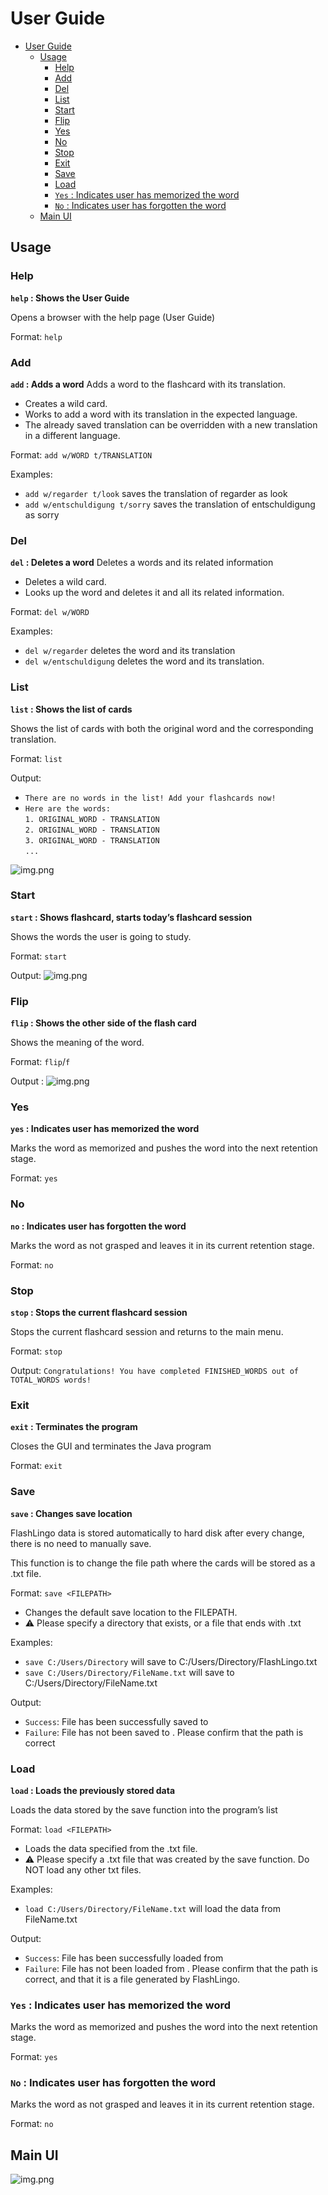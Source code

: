 # User Guide
- [User Guide](#user-guide)
  - [Usage](#usage)
    - [Help](#help)
    - [Add](#add)
    - [Del](#del)
    - [List](#list)
    - [Start](#start)
    - [Flip](#flip)
    - [Yes](#yes)
    - [No](#no)
    - [Stop](#stop)
    - [Exit](#exit)
    - [Save](#save)
    - [Load](#load)
    - [`Yes` :  Indicates user has memorized the word](#yes---indicates-user-has-memorized-the-word)
    - [`No` :  Indicates user has forgotten the word](#no---indicates-user-has-forgotten-the-word)
  - [Main UI](#main-ui)

## Usage

### Help
**`help` :  Shows the User Guide**

Opens a browser with the help page (User Guide)

Format: `help`

### Add
**`add` : Adds a word**
Adds a word to the flashcard with its translation.
* Creates a wild card.
* Works to add a word with its translation in the expected language.
* The already saved translation can be overridden with a new translation in a different language.

Format: `add w/WORD t/TRANSLATION`

Examples:
* `add w/regarder t/look` saves the translation of regarder as look
* `add w/entschuldigung t/sorry` saves the translation of entschuldigung as sorry


### Del
**`del` : Deletes a word**
Deletes a words and its related information
* Deletes a wild card.
* Looks up the word and deletes it and all its related information.

Format: `del w/WORD`

Examples:
* `del w/regarder` deletes the word and its translation
* `del w/entschuldigung` deletes the word and its translation.


### List
**`list` :  Shows the list of cards**

Shows the list of cards with both the original word and the corresponding translation.

Format: `list`

Output:
* `There are no words in the list! Add your flashcards now!`
* `Here are the words:`  
  `1. ORIGINAL_WORD - TRANSLATION`  
  `2. ORIGINAL_WORD - TRANSLATION`  
  `3. ORIGINAL_WORD - TRANSLATION`  
  `...`

![img.png](ListUi.png)

### Start
**`start` : Shows flashcard, starts today’s flashcard session**

Shows the words the user is going to study.

Format: `start`

Output:
![img.png](StartUi.png)


### Flip
**`flip` : Shows the other side of the flash card**

Shows the meaning of the word.

Format: `flip`/`f`

Output :
![img.png](StartUi.png)

### Yes
**`yes` :  Indicates user has memorized the word**

Marks the word as memorized and pushes the word into the next retention stage.

Format: `yes`


### No
**`no` :  Indicates user has forgotten the word**

Marks the word as not grasped and leaves it in its current retention stage.

Format: `no`


### Stop
**`stop` :  Stops the current flashcard session**

Stops the current flashcard session and returns to the main menu.

Format: `stop`

Output: `Congratulations! You have completed FINISHED_WORDS out of TOTAL_WORDS words!`

### Exit
**`exit` : Terminates the program**

Closes the GUI and terminates the Java program

Format: `exit`


### Save
**`save` : Changes save location**

FlashLingo data is stored automatically to hard disk after every change, there is no need to manually save.

This function is to change the file path where the cards will be stored as a .txt file.

Format: `save <FILEPATH> `

* Changes the default save location to the FILEPATH.
* ⚠️ Please specify a directory that exists, or a file that ends with .txt

Examples:
* `save C:/Users/Directory` will save to C:/Users/Directory/FlashLingo.txt
* `save C:/Users/Directory/FileName.txt` will save to C:/Users/Directory/FileName.txt

Output:
* `Success`: File has been successfully saved to <FILEPATH>
* `Failure`: File has not been saved to <FILEPATH>. Please confirm that the path is correct

### Load
**`load` : Loads the previously stored data**

Loads the data stored by the save function into the program’s list

Format: `load <FILEPATH> `

* Loads the data specified from the .txt file.
* ⚠️ Please specify a .txt file that was created by the save function. Do NOT load any other txt files.

Examples:
* `load C:/Users/Directory/FileName.txt` will load the data from FileName.txt

Output:
* `Success`: File has been successfully loaded from <FILEPATH>
* `Failure`: File has not been loaded from <FILEPATH>. Please confirm that the path is correct, and that it is a file generated by FlashLingo.

### `Yes` :  Indicates user has memorized the word

Marks the word as memorized and pushes the word into the next retention stage.

Format: `yes`


### `No` :  Indicates user has forgotten the word

Marks the word as not grasped and leaves it in its current retention stage.

Format: `no`

## Main UI
![img.png](MainUi.png)
